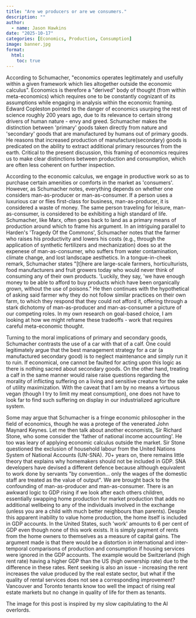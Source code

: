 ```yaml
---
title: "Are we producers or are we consumers."
description: ""
author:
  - name: Jason Hawkins
date: "2025-10-17"
categories: [Economics, Production, Consumption]
image: banner.jpg
format: 
  html:
    toc: true
---
```


According to Schumacher, "economics operates legitimately and usefully within a given framework which lies altogether outside the economic calculus". Economics is therefore a "derived" body of thought (from within meta-economics) which requires one to be constantly cognizant of its assumptions while engaging in analysis within the economic framing. Edward Copleston pointed to the danger of economics usurping the rest of science roughly 200 years ago, due to its relevance to certain strong drivers of human nature - envy and greed. Schumacher makes the distinction between 'primary' goods taken directly from nature and 'secondary' goods that are manufactured by humans out of primary goods. He reasons that increased production of manufacture(secondary) goods is predicated on the ability to extract additional primary resources from the earth. Critical to the present discussion, this framing of economics requires us to make clear distinctions between production and consumption, which are often less coherent on further inspection.

According to the economic calculus, we engage in productive work so as to purchase certain amenities or comforts in the market as 'consumers'. However, as Schumacher notes, everything depends on whether one considers man-as-producer or man-as-consumer. If a person uses a luxurious car or flies first-class for business, man-as-producer, it is considered a waste of money. The same person traveling for leisure, man-as-consumer, is considered to be exhibiting a high standard of life. Schumacher, like Marx, often goes back to land as a primary means of production around which to frame his argument. In an intriguing parallel to Harden's 'Tragedy Of the Commons', Schumacher notes that the farmer who raises his productivity and lowers his costs (e.g., through the application of synthetic fertilizers and mechanization) does so at the expenese of man-as-consumer, who suffers from water contamination, climate change, and lost landscape aesthetics. In a tongue-in-cheek remark, Schumacher states "[t]here are large-scale farmers, horticulturists, food manufacturers and fruit growers today who would never think of consuming any of their own products. 'Luckily, they say, 'we have enough money to be able to afford to buy products which have been organically grown, without the use of poisons." He then continues with the hypothetical of asking said farmer why they do not follow similar practices on their own farm, to which they respond that they could not afford it, offering through a stark dichotomy of man-as-producer and man-as-consumer a picture of our competing roles. In my own research on goal-based choice, I am looking at how we might reframe these tradeoffs - work that requires careful meta-economic thought.

Turning to the moral implications of primary and secondary goods, Schumacher contrasts the use of a car with that of a calf. One could legitimately argue that the best management strategy for a car (a manufactured secondary good) is to neglect maintenance and simply run it to ruin. If economical, one cannot be faulted for acting upon this logic as there is nothing sacred about secondary goods. On the other hand, treating a calf in the same manner would raise raise questions regarding the morality of inflicting suffering on a living and sensitive creature for the sake of utility maximization. With the caveat that I am by no means a virtuous vegan (though I try to limit my meat consumption), one does not have to look far to find such suffering on display in our industrialized agriculture system.

Some may argue that Schumacher is a fringe economic philosopher in the field of economics, though he was a protege of the venerated John Maynard Keynes. Let me then talk about another economists, Sir Richard Stone, who some consider the 'father of national income accounting'. He too was leary of applying economic calculus outside the market. Sir Stone questioned the exclusion of household labour from the United Nations System of National Accounts (UN-SNA). 70+ years on, there remains little theory that explains why homemakers should not be included in GDP. SNA developers have devised a different defence because although equivalent to work done by servants "by convention... only the wages of the domestic staff are treated as the value of output". We are brought back to the confounding of man-as-producer and man-as-consumer. There is an awkward logic to GDP rising if we look after each others children, essentially swapping home production for market production that adds no additional wellbeing to any of the individuals involved in the exchange (unless you are a child with much better neighbours than parents). Despite this apparent inability to value home production, the home itself is included in GDP accounts. In the United States, such 'work' amounts to 6 per cent of GDP even though none of this work exists. It is simply payment of rents from the home owners to themselves as a measure of capital gains. The argument made is that there would be a distortion in international and inter-temporal comparisons of production and consumption if housing services were ignored in the GDP accounts. The example would be Switzerland (high rent rate) having a higher GDP than the US (high ownership rate) due to the difference in these rates. Rent seeking is also an issue - increasing the rent increases the value produced by the real estate sector, but what if the quality of rental services does not see a corresponding improvement? Vancouver and Toronto tenants know too well the impact of rising real estate markets but no change in quality of life for them as tenants.

The image for this post is inspired by my slow capitulating to the AI overlords. 